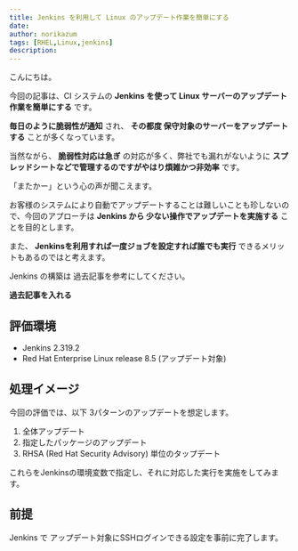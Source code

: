 ```yaml
---
title: Jenkins を利用して Linux のアップデート作業を簡単にする
date: 
author: norikazum
tags: [RHEL,Linux,jenkins]
description: 
---
```


こんにちは。

今回の記事は、CI システムの **Jenkins を使って Linux サーバーのアップデート作業を簡単にする** です。

**毎日のように脆弱性が通知** され、 **その都度 保守対象のサーバーをアップデートする** ことが多くなっています。

当然ながら、 **脆弱性対応は急ぎ** の対応が多く、弊社でも漏れがないように **スプレッドシートなどで管理するのですがやはり煩雑かつ非効率** です。

「またかー」という心の声が聞こえます。

お客様のシステムにより自動でアップデートすることは難しいことも珍しないので、今回のアプローチは **Jenkins から 少ない操作でアップデートを実施する** ことを目的とします。

また、 **Jenkinsを利用すれば一度ジョブを設定すれば誰でも実行** できるメリットもあるのではと考えます。

Jenkins の構築は 過去記事を参考にしてください。

**過去記事を入れる**

## 評価環境
- Jenkins 2.319.2
- Red Hat Enterprise Linux release 8.5 (アップデート対象)

## 処理イメージ
今回の評価では、以下 3パターンのアップデートを想定します。
1. 全体アップデート
1. 指定したパッケージのアップデート
1. RHSA (Red Hat Security Advisory) 単位のタップデート

これらをJenkinsの環境変数で指定し、それに対応した実行を実施をしてみます。

## 前提
Jenkins で アップデート対象にSSHログインできる設定を事前に完了します。
